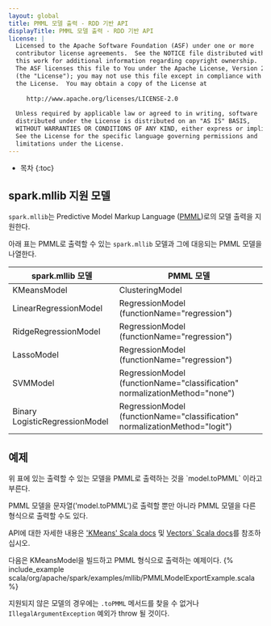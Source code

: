 ```yaml
---
layout: global
title: PMML 모델 출력 - RDD 기반 API
displayTitle: PMML 모델 출력 - RDD 기반 API
license: |
  Licensed to the Apache Software Foundation (ASF) under one or more
  contributor license agreements.  See the NOTICE file distributed with
  this work for additional information regarding copyright ownership.
  The ASF licenses this file to You under the Apache License, Version 2.0
  (the "License"); you may not use this file except in compliance with
  the License.  You may obtain a copy of the License at
 
     http://www.apache.org/licenses/LICENSE-2.0
 
  Unless required by applicable law or agreed to in writing, software
  distributed under the License is distributed on an "AS IS" BASIS,
  WITHOUT WARRANTIES OR CONDITIONS OF ANY KIND, either express or implied.
  See the License for the specific language governing permissions and
  limitations under the License.
---
```


* 목차
{:toc}

## spark.mllib 지원 모델

`spark.mllib`는 Predictive Model Markup Language ([PMML](http://en.wikipedia.org/wiki/Predictive_Model_Markup_Language))로의 모델 출력을 지원한다.

아래 표는 PMML로 출력할 수 있는 `spark.mllib` 모델과 그에 대응되는 PMML 모델을 나열한다. 

<table class="table">
  <thead>
    <tr><th>spark.mllib 모델</th><th>PMML 모델</th></tr>
  </thead>
  <tbody>
    <tr>
      <td>KMeansModel</td><td>ClusteringModel</td>
    </tr>    
    <tr>
      <td>LinearRegressionModel</td><td>RegressionModel (functionName="regression")</td>
    </tr>
    <tr>
      <td>RidgeRegressionModel</td><td>RegressionModel (functionName="regression")</td>
    </tr>
    <tr>
      <td>LassoModel</td><td>RegressionModel (functionName="regression")</td>
    </tr>
    <tr>
      <td>SVMModel</td><td>RegressionModel (functionName="classification" normalizationMethod="none")</td>
    </tr>
    <tr>
      <td>Binary LogisticRegressionModel</td><td>RegressionModel (functionName="classification" normalizationMethod="logit")</td>
    </tr>
  </tbody>
</table>

## 예제
<div class="codetabs">

<div data-lang="scala" markdown="1">
위 표에 있는 출력할 수 있는 모델을 PMML로 출력하는 것을 `model.toPMML` 이라고 부른다.

PMML 모델을 문자열('model.toPMML')로 출력할 뿐만 아니라 PMML 모델을 다른 형식으로 출력할 수도 있다.

API에 대한 자세한 내용은 ['KMeans' Scala docs](api/scala/org/apache/spark/mllib/clustering/KMeans.html) 및 [Vectors` Scala docs](api/scala/org/apache/spark/mllib/linalg/Vectors$.html)를 참조하십시오.

다음은 KMeansModel을 빌드하고 PMML 형식으로 출력하는 예제이다.
{% include_example scala/org/apache/spark/examples/mllib/PMMLModelExportExample.scala %}

지원되지 않은 모델의 경우에는 `.toPMML` 메서드를 찾을 수 없거나 `IllegalArgumentException` 예외가 throw 될 것이다.

</div>

</div>
